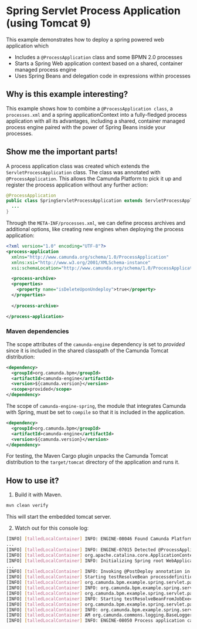 # Spring Servlet Process Application (using Tomcat 9)

This example demonstrates how to deploy a spring powered web application which

  * Includes a `@ProcessApplication` class and some BPMN 2.0 processes
  * Starts a Spring Web application context based on a shared, container managed process engine
  * Uses Spring Beans and delegation code in expressions within processes

## Why is this example interesting?

This example shows how to combine a `@ProcessApplication class`, a `processes.xml` and a spring applicationContext into 
a fully-fledged process application with all its advantages, including a shared, container managed process engine paired 
with the power of Spring Beans inside your processes.

## Show me the important parts!

A process application class was created which extends the `ServletProcessApplication` class. The class was annotated 
with `@ProcessApplication`. This allows the Camunda Platform to pick it up and register the process application 
without any further action:

```java
@ProcessApplication
public class SpringServletProcessApplication extends ServletProcessApplication {
  ...
}
```

Through the `META-INF/processes.xml`, we can define process archives and additional options, like creating new engines 
when deploying the process application:

```xml
<?xml version="1.0" encoding="UTF-8"?>
<process-application
  xmlns="http://www.camunda.org/schema/1.0/ProcessApplication"
  xmlns:xsi="http://www.w3.org/2001/XMLSchema-instance"
  xsi:schemaLocation="http://www.camunda.org/schema/1.0/ProcessApplication http://www.camunda.org/schema/1.0/ProcessApplication">

  <process-archive>
  <properties>
    <property name="isDeleteUponUndeploy">true</property>
  </properties>
  
  </process-archive>

</process-application>
```

### Maven dependencies

The scope attributes of the `camunda-engine` dependency is set to *provided* since it is included in the shared classpath of the Camunda Tomcat distribution:

```xml
<dependency>
  <groupId>org.camunda.bpm</groupId>
  <artifactId>camunda-engine</artifactId>
  <version>${camunda.version}</version>
  <scope>provided</scope>
</dependency>
```

The scope of `camunda-engine-spring`, the module that integrates Camunda with Spring, must be set to `compile` so that it is included in the application.

```xml
<dependency>
  <groupId>org.camunda.bpm</groupId>
  <artifactId>camunda-engine</artifactId>
  <version>${camunda.version}</version>
</dependency>
```

For testing, the Maven Cargo plugin unpacks the Camunda Tomcat distribution to the `target/tomcat` directory of the application and runs it.

## How to use it?

1. Build it with Maven.

```bash
mvn clean verify
```

This will start the embedded tomcat server.

2. Watch out for this console log:

```bash
[INFO] [talledLocalContainer] INFO: ENGINE-08046 Found Camunda Platform configuration in CATALINA_BASE/CATALINA_HOME conf directory [./target/cargo/configurations/tomcat9x/conf/bpm-platform.xml] at './target/cargo/configurations/tomcat9x/conf/bpm-platform.xml'
...
[INFO] [talledLocalContainer] INFO: ENGINE-07015 Detected @ProcessApplication class 'org.camunda.bpm.example.spring.servlet.pa.SpringServletProcessApplication'
[INFO] [talledLocalContainer] org.apache.catalina.core.ApplicationContext log
[INFO] [talledLocalContainer] INFO: Initializing Spring root WebApplicationContext
...
[INFO] [talledLocalContainer] INFO: Invoking @PostDeploy annotation in org.camunda.bpm.example.spring.servlet.pa.SpringServletProcessApplication
[INFO] [talledLocalContainer] Starting testResolveBean processdefinition
[INFO] [talledLocalContainer] org.camunda.bpm.example.spring.servlet.pa.ExampleBean invoke
[INFO] [talledLocalContainer] INFO: org.camunda.bpm.example.spring.servlet.pa.ExampleBean is currently invoked.
[INFO] [talledLocalContainer] org.camunda.bpm.example.spring.servlet.pa.SpringServletProcessApplication startProcess
[INFO] [talledLocalContainer] INFO: Starting testResolveBeanFromJobExecutor processdefinition
[INFO] [talledLocalContainer] org.camunda.bpm.example.spring.servlet.pa.ExampleDelegateBean execute
[INFO] [talledLocalContainer] INFO: org.camunda.bpm.example.spring.servlet.pa.ExampleDelegateBean is currently invoked.
[INFO] [talledLocalContainer] AM org.camunda.commons.logging.BaseLogger logInfo
[INFO] [talledLocalContainer] INFO: ENGINE-08050 Process application camunda-quickstart-spring-servlet-pa-tomcat successfully deployed
```
